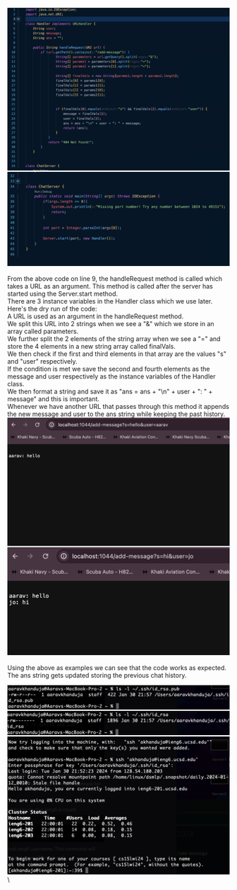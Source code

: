 ![Image](ChatServer_img.png)\
![Image](ChatServer_img1.png)\
<br>
From the above code on line 9, the handleRequest method is called which takes a URL as an argument. This method is called after the server has started using the Server.start method. <br>
There are 3 instance variables in the Handler class which we use later. <br>
Here's the dry run of the code:<br>
A URL is used as an argument in the handleRequest method. <br>
We split this URL into 2 strings when we see a "&" which we store in an array called parameters.<br>
We further split the 2 elements of the string array when we see a "=" and store the 4 elements in a new string array called finalVals.<br>
We then check if the first and third elements in that array are the values "s" and "user" respectively.<br>
If the condition is met we save the second and fourth elements as the message and user respectively as the instance variables of the Handler class.<br>
We then format a string and save it as "ans = ans + "\n" + user + ": " + message" and this is important.<br>
Whenever we have another URL that passes through this method it appends the new message and user to the ans string while keeping the past history.<br>
![Image](Server1.png)\
![Image](Server2.png)\
<br>Using the above as examples we can see that the code works as expected.<br>
The ans string gets updated storing the previous chat history. <br>

![Image](priv_key.png)\
![Image](pub_key.png)\
![Image](login.png)\
